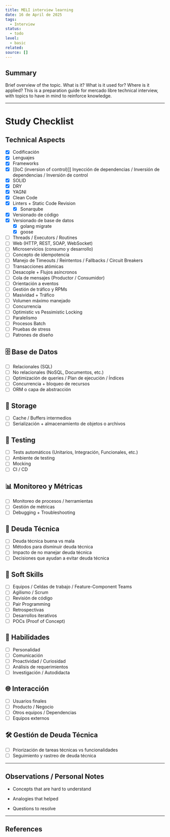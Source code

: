 ```yaml
---
title: MELI interview learning
date: 16 de April de 2025
tags:
  - Interview
status:
  - todo
level:
  - basic
related: 
source: []
---
```



## Summary
Brief overview of the topic. What is it? What is it used for? Where is it applied?
This is a preparation guide for mercado libre technical interview, with topics to have in mind to reinforce knowledge.

---

# Study Checklist

## Technical Aspects

- [x] Codificación
- [x] Lenguajes
- [x] Frameworks
- [X] [[IoC (inversion of control)]]
      Inyección de dependencias / Inversión de dependencias / Inversión de control
- [x] SOLID
- [x] DRY
- [x] YAGNI
- [x] Clean Code
- [x] Linters + Static Code Revision
	- [x] Sonarqube
- [x] Versionado de código
- [x] Versionado de base de datos
	- [x] golang migrate 
	- [x] goose
- [ ] Threads / Executors / Routines
- [ ] Web (HTTP, REST, SOAP, WebSocket)
- [ ] Microservicios (consumo y desarrollo)
- [ ] Concepto de idempotencia
- [ ] Manejo de Timeouts / Reintentos / Fallbacks / Circuit Breakers
- [ ] Transacciones atómicas
- [ ] Desacople + Flujos asíncronos
- [ ] Cola de mensajes (Productor / Consumidor)
- [ ] Orientación a eventos
- [ ] Gestión de tráfico y RPMs
- [ ] Masividad + Tráfico
- [ ] Volumen máximo manejado
- [ ] Concurrencia
- [ ] Optimistic vs Pessimistic Locking
- [ ] Paralelismo
- [ ] Procesos Batch
- [ ] Pruebas de stress
- [ ] Patrones de diseño

## 🗄️ Base de Datos

- [ ] Relacionales (SQL)
- [ ] No relacionales (NoSQL, Documentos, etc.)
- [ ] Optimización de queries / Plan de ejecución / Índices
- [ ] Concurrencia + bloqueo de recursos
- [ ] ORM o capa de abstracción

## 💾 Storage

- [ ] Cache / Buffers intermedios
- [ ] Serialización + almacenamiento de objetos o archivos

## 🧪 Testing

- [ ] Tests automáticos (Unitarios, Integración, Funcionales, etc.)
- [ ] Ambiente de testing
- [ ] Mocking
- [ ] CI / CD

## 📊 Monitoreo y Métricas

- [ ] Monitoreo de procesos / herramientas
- [ ] Gestión de métricas
- [ ] Debugging + Troubleshooting

## 🧱 Deuda Técnica

- [ ] Deuda técnica buena vs mala
- [ ] Métodos para disminuir deuda técnica
- [ ] Impacto de no manejar deuda técnica
- [ ] Decisiones que ayudan a evitar deuda técnica

## 🤝 Soft Skills

- [ ] Equipos / Celdas de trabajo / Feature-Component Teams
- [ ] Agilismo / Scrum
- [ ] Revisión de código
- [ ] Pair Programming
- [ ] Retrospectivas
- [ ] Desarrollos iterativos
- [ ] POCs (Proof of Concept)

## 🧠 Habilidades

- [ ] Personalidad
- [ ] Comunicación
- [ ] Proactividad / Curiosidad
- [ ] Análisis de requerimientos
- [ ] Investigación / Autodidacta

## 🌐 Interacción

- [ ] Usuarios finales
- [ ] Producto / Negocio
- [ ] Otros equipos / Dependencias
- [ ] Equipos externos

## 🛠️ Gestión de Deuda Técnica

- [ ] Priorización de tareas técnicas vs funcionalidades
- [ ] Seguimiento y rastreo de deuda técnica

---

## Observations / Personal Notes

- Concepts that are hard to understand
    
- Analogies that helped
    
- Questions to resolve

---

## References

